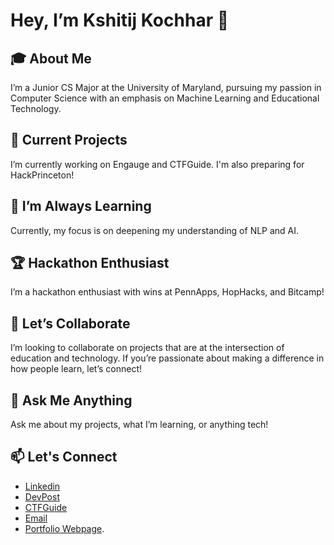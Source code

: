 # Hey, I’m Kshitij Kochhar 👋

## 🎓 About Me
I’m a Junior CS Major at the University of Maryland, pursuing my passion in Computer Science with an emphasis on Machine Learning and Educational Technology.

## 🔭 Current Projects
I’m currently working on Engauge and CTFGuide. I'm also preparing for HackPrinceton!

## 🌱 I’m Always Learning
Currently, my focus is on deepening my understanding of NLP and AI.

## 🏆 Hackathon Enthusiast
I’m a hackathon enthusiast with wins at PennApps, HopHacks, and Bitcamp!

## 👯 Let’s Collaborate
I’m looking to collaborate on projects that are at the intersection of education and technology. If you’re passionate about making a difference in how people learn, let’s connect!

## 💬 Ask Me Anything
Ask me about my projects, what I’m learning, or anything tech!

## 📫 Let's Connect
- [Linkedin](https://www.linkedin.com/in/kkochhar04)
- [DevPost](https://devpost.com/kkochhar2004)
- [CTFGuide](https://ctfguide.com/users/kairo)
- [Email](kkochhar@terpmail.umd.edu)
- [Portfolio Webpage](https://kshitijkochhar.com).


<!--
**k-kochhar/k-kochhar** is a ✨ _special_ ✨ repository because its `README.md` (this file) appears on your GitHub profile.

Here are some ideas to get you started:

- 🔭 I’m currently working on ...
- 🌱 I’m currently learning ...
- 👯 I’m looking to collaborate on ...
- 🤔 I’m looking for help with ...
- 💬 Ask me about ...
- 📫 How to reach me: ...
- 😄 Pronouns: ...
- ⚡ Fun fact: ...
-->
